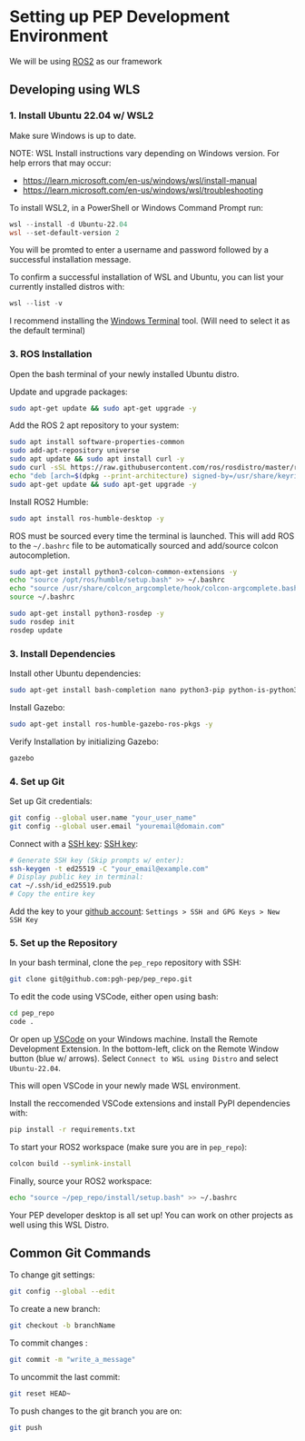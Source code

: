 # Setting up PEP Development Environment

We will be using [ROS2](https://docs.ros.org/en/humble/index.html) as our framework

## Developing using WLS

### 1. Install Ubuntu 22.04 w/ WSL2

Make sure Windows is up to date.

NOTE: WSL Install instructions vary depending on Windows version. For help errors that may occur: 
  - https://learn.microsoft.com/en-us/windows/wsl/install-manual
  - https://learn.microsoft.com/en-us/windows/wsl/troubleshooting

To install WSL2, in a PowerShell or Windows Command Prompt run:

```powershell
wsl --install -d Ubuntu-22.04
wsl --set-default-version 2
```

You will be promted to enter a username and password followed by a successful installation message.

To confirm a successful installation of WSL and Ubuntu, you can list your currently installed distros with:

```powershell
wsl --list -v
```

I recommend installing the [Windows Terminal](https://www.microsoft.com/store/productId/9N0DX20HK701?ocid=pdpshare) tool. (Will need to select it as the default terminal)

### 3. ROS Installation

Open the bash terminal of your newly installed Ubuntu distro.

Update and upgrade packages:

```bash
sudo apt-get update && sudo apt-get upgrade -y
```

Add the ROS 2 apt repository to your system:

```bash
sudo apt install software-properties-common
sudo add-apt-repository universe
sudo apt update && sudo apt install curl -y
sudo curl -sSL https://raw.githubusercontent.com/ros/rosdistro/master/ros.key -o /usr/share/keyrings/ros-archive-keyring.gpg
echo "deb [arch=$(dpkg --print-architecture) signed-by=/usr/share/keyrings/ros-archive-keyring.gpg] http://packages.ros.org/ros2/ubuntu $(. /etc/os-release && echo $UBUNTU_CODENAME) main" | sudo tee /etc/apt/sources.list.d/ros2.list > /dev/null
sudo apt-get update && sudo apt-get upgrade -y
```

Install ROS2 Humble:

```bash
sudo apt install ros-humble-desktop -y
```

ROS must be sourced every time the terminal is launched. This will add ROS to the `~/.bashrc` file to be automatically sourced and add/source colcon autocompletion.

```bash
sudo apt-get install python3-colcon-common-extensions -y
echo "source /opt/ros/humble/setup.bash" >> ~/.bashrc
echo "source /usr/share/colcon_argcomplete/hook/colcon-argcomplete.bash" >> ~/.bashrc
source ~/.bashrc
```

```bash
sudo apt-get install python3-rosdep -y
sudo rosdep init
rosdep update
```

### 3. Install Dependencies

Install other Ubuntu dependencies:

```bash
sudo apt-get install bash-completion nano python3-pip python-is-python3 -y
```

Install Gazebo:

```bash
sudo apt-get install ros-humble-gazebo-ros-pkgs -y
```

Verify Installation by initializing Gazebo:

```bash
gazebo
```

### 4. Set up Git

Set up Git credentials:

```bash
git config --global user.name "your_user_name"
git config --global user.email "youremail@domain.com"
```

Connect with a [SSH key](https://docs.github.com/en/authentication/connecting-to-github-with-ssh/generating-a-new-ssh-key-and-adding-it-to-the-ssh-agent):
[SSH key](https://docs.github.com/en/authentication/connecting-to-github-with-ssh/generating-a-new-ssh-key-and-adding-it-to-the-ssh-agent):

```bash
# Generate SSH key (Skip prompts w/ enter):
ssh-keygen -t ed25519 -C "your_email@example.com"
# Display public key in terminal:
cat ~/.ssh/id_ed25519.pub
# Copy the entire key
```

Add the key to your [github account](https://docs.github.com/en/authentication/connecting-to-github-with-ssh/adding-a-new-ssh-key-to-your-github-account): `Settings > SSH and GPG Keys > New SSH Key`

### 5. Set up the Repository

In your bash terminal, clone the `pep_repo` repository with SSH:

```bash
git clone git@github.com:pgh-pep/pep_repo.git
```

To edit the code using VSCode, either open using bash:

```bash
cd pep_repo
code .
```

Or open up [VSCode](https://code.visualstudio.com/download) on your Windows machine. Install the Remote Development Extension.
In the bottom-left, click on the Remote Window button (blue w/ arrows).
Select `Connect to WSL using Distro` and select `Ubuntu-22.04`.

This will open VSCode in your newly made WSL environment.

Install the reccomended VSCode extensions and install PyPI dependencies with:

```bash
pip install -r requirements.txt
```

To start your ROS2 workspace (make sure you are in `pep_repo`):

```bash
colcon build --symlink-install
```

Finally, source your ROS2 workspace:

```bash
echo "source ~/pep_repo/install/setup.bash" >> ~/.bashrc
```

Your PEP developer desktop is all set up! You can work on other projects as well using this WSL Distro.

## Common Git Commands

To change git settings:

```bash
git config --global --edit
```

To create a new branch:

```bash
git checkout -b branchName
```

To commit changes :

```bash
git commit -m "write_a_message"
```

To uncommit the last commit:

```bash
git reset HEAD~
```

To push changes to the git branch you are on:

```bash
git push
```
